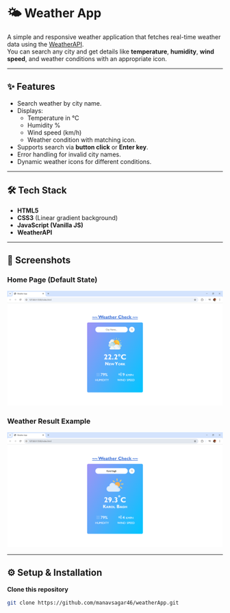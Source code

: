 # 🌤️ Weather App

A simple and responsive weather application that fetches real-time weather data using the [WeatherAPI](https://www.weatherapi.com/).  
You can search any city and get details like **temperature**, **humidity**, **wind speed**, and weather conditions with an appropriate icon.

---

## ✨ Features
- Search weather by city name.
- Displays:
  - Temperature in °C
  - Humidity %
  - Wind speed (km/h)
  - Weather condition with matching icon.
- Supports search via **button click** or **Enter key**.
- Error handling for invalid city names.
- Dynamic weather icons for different conditions.

---

## 🛠️ Tech Stack
- **HTML5**
- **CSS3** (Linear gradient background)
- **JavaScript (Vanilla JS)**
- **WeatherAPI**

---

## 📸 Screenshots

### Home Page (Default State)
![Home Page](home.png)

### Weather Result Example
![Weather Result](result.png)

---

## ⚙️ Setup & Installation
 **Clone this repository**  
   ```bash
   git clone https://github.com/manavsagar46/weatherApp.git
